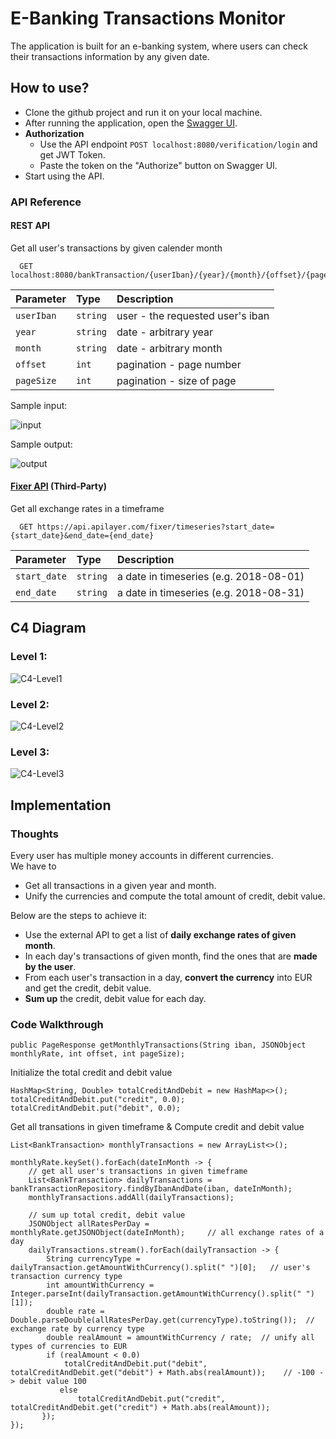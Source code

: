 
# E-Banking Transactions Monitor

The application is built for an e-banking system, where users can check their transactions information by any given date.


## How to use?
- Clone the github project and run it on your local machine.
- After running the application, open the [Swagger UI](http://localhost:8080/swagger-ui/index.html).
- **Authorization**
  - Use the API endpoint  `POST localhost:8080/verification/login` and get JWT Token.
  - Paste the token on the "Authorize" button on Swagger UI.
- Start using the API.
### API Reference

#### REST API

Get all user's transactions by given calender month

```http
  GET localhost:8080/bankTransaction/{userIban}/{year}/{month}/{offset}/{pageSize}
```

| Parameter | Type     | Description                       |
| :-------- | :------- | :-------------------------------- |
| `userIban`| `string` | user - the requested user's iban |
| `year`    | `string` | date - arbitrary year |
| `month`   | `string` | date - arbitrary month |
| `offset`  | `int`    | pagination - page number |
| `pageSize`| `int`    | pagination - size of page |

Sample input:

![input](https://i.imgur.com/iONLHNH.jpg)

Sample output:

![output](https://i.imgur.com/7e1RMMV.jpg)


#### [Fixer API](https://apilayer.com/marketplace/fixer-api?txn=free&e=Sign%20In&l=Success&live_demo=show) (Third-Party)

Get all exchange rates in a timeframe

```http
  GET https://api.apilayer.com/fixer/timeseries?start_date={start_date}&end_date={end_date}
```

| Parameter | Type     | Description                       |
| :-------- | :------- | :-------------------------------- |
| `start_date`| `string` | a date in timeseries (e.g. 2018-08-01) |
| `end_date`  | `string` | a date in timeseries (e.g. 2018-08-31) |

## C4 Diagram

### Level 1:
![C4-Level1](https://i.imgur.com/JdCAfNP.png)

### Level 2:
![C4-Level2](https://i.imgur.com/6a3WQrk.png)

### Level 3:
![C4-Level3](https://i.imgur.com/a5jeikD.png)

## Implementation

### Thoughts
Every user has multiple money accounts in different currencies.  
We have to
- Get all transactions in a given year and month.
- Unify the currencies and compute the total amount of credit, debit value.

Below are the steps to achieve it:
- Use the external API to get a list of **daily exchange rates of given month**.
- In each day's transactions of given month, find the ones that are **made by the user**.
- From each user's transaction in a day, **convert the currency** into EUR and get the credit, debit value.
- **Sum up** the credit, debit value for each day.


### Code Walkthrough

    public PageResponse getMonthlyTransactions(String iban, JSONObject monthlyRate, int offset, int pageSize);

Initialize the total credit and debit value

    HashMap<String, Double> totalCreditAndDebit = new HashMap<>();
    totalCreditAndDebit.put("credit", 0.0);
    totalCreditAndDebit.put("debit", 0.0);

Get all transations in given timeframe & Compute credit and debit value

    List<BankTransaction> monthlyTransactions = new ArrayList<>();  
    
    monthlyRate.keySet().forEach(dateInMonth -> {
        // get all user's transactions in given timeframe
        List<BankTransaction> dailyTransactions = bankTransactionRepository.findByIbanAndDate(iban, dateInMonth);
        monthlyTransactions.addAll(dailyTransactions);      

        // sum up total credit, debit value
        JSONObject allRatesPerDay = monthlyRate.getJSONObject(dateInMonth);     // all exchange rates of a day
        dailyTransactions.stream().forEach(dailyTransaction -> {
            String currencyType = dailyTransaction.getAmountWithCurrency().split(" ")[0];   // user's transaction currency type
            int amountWithCurrency = Integer.parseInt(dailyTransaction.getAmountWithCurrency().split(" ")[1]);
            double rate = Double.parseDouble(allRatesPerDay.get(currencyType).toString());  // exchange rate by currency type
            double realAmount = amountWithCurrency / rate;  // unify all types of currencies to EUR
            if (realAmount < 0.0)
                totalCreditAndDebit.put("debit", totalCreditAndDebit.get("debit") + Math.abs(realAmount));    // -100 -> debit value 100
               else
                   totalCreditAndDebit.put("credit", totalCreditAndDebit.get("credit") + Math.abs(realAmount));
           });
    });